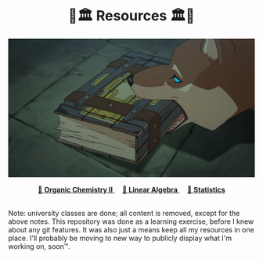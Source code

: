 <h1 align="center">🌲🏛️ Resources 🏛️🌲</h1>
<p align="center">
<kbd>
  <img width="512" src=".assets/images/prior.jpg">
</kbd>

<tr>
    <td>
      <p align="center">
        <a href="http://raw.githubusercontent.com/nosvagor/notes/master/.assets/prior/o-chem-II.pdf">📓 <strong>Organic Chemistry II</strong>
        </a>
        &nbsp;
        &nbsp;
        <a href="http://raw.githubusercontent.com/nosvagor/notes/master/.assets/prior/linear-algebra.pdf"> 📓 <strong>Linear Algebra</strong>
        </a>
        &nbsp;
        &nbsp;
        <a href="http://raw.githubusercontent.com/nosvagor/notes/master/.assets/prior/statistics.pdf">📓 <strong>Statistics</strong>
        </a>
      </p>
    </td>
  </tr>
</p>

<br>
Note: university classes are done; all content is removed, except for the
above notes. This repository was done as a learning exercise, before I knew
about any git features. It was also just a means keep all my resources in one place. I'll probably be moving to new way to publicly display what I'm working on, soon&trade;.
<br><br>

